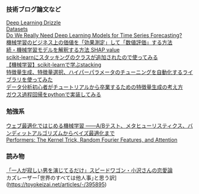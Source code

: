 
### 技術ブログ論文など
[Deep Learning Drizzle](https://github.com/kmario23/deep-learning-drizzle/blob/master/README.md)  
[Datasets](https://github.com/huggingface/datasets)  
[Do We Really Need Deep Learning Models for Time Series Forecasting?](https://arxiv.org/abs/2101.02118)  
[機械学習のビジネス上の価値を「効果測定」して「数値評価」する方法](https://arxiv.org/abs/2101.02118)  
[続・機械学習モデルを解釈する方法 SHAP value](https://linus-mk.hatenablog.com/entry/2018/10/28/230410)  
[scikit-learnにスタッキングのクラスが追加されたので使ってみる](https://analytics-note.xyz/machine-learning/scikit-learn-stacking-classifier/)  
[【機械学習】scikit-learnで学ぶstacking ](https://tma15.github.io/blog/2020/03/29/%E6%A9%9F%E6%A2%B0%E5%AD%A6%E7%BF%92scikit-learn%E3%81%A7%E5%AD%A6%E3%81%B6stacking/)  
[特徴量生成、特徴量選択、ハイパーパラメータのチューニングを自動化するライブラリを使ってみた](https://dev.classmethod.jp/articles/yoshim-featuretools-boruta-optuna/)  
[データ分析初心者がチュートリアルから卒業するための特徴量生成の考え方](https://jpn.nec.com/ai/consulting/analyst/column/20201120.html)  
[ガウス過程回帰をpythonで実装してみる](https://kiseno-log.com/2021/02/03/%e3%82%ac%e3%82%a6%e3%82%b9%e9%81%8e%e7%a8%8b%e5%9b%9e%e5%b8%b0%e3%82%92python%e3%81%a7%e5%ae%9f%e8%a3%85%e3%81%97%e3%81%a6%e3%81%bf%e3%82%8b/)  



### 勉強系
[
ウェブ最適化ではじめる機械学習
――A/Bテスト、メタヒューリスティクス、バンディットアルゴリズムからベイズ最適化まで](https://colab.research.google.com/drive/19KX0LE8aVf4cQ7DDsvl6VoV_Psh9mQaM?usp=sharing#forceEdit=true&sandboxMode=true)  
[Performers: The Kernel Trick, Random Fourier Features, and Attention](https://teddykoker.com/2020/11/performers/)  

### 読み物
[「一人が寂しい男を演じてるだけ」スピードワゴン・小沢さんの恋愛論 ](https://withnews.jp/article/f0201209000qq000000000000000W0fr10101qq000022184A)  
カズレーザー｢世界のすべては他人事｣と思う訳](https://toyokeizai.net/articles/-/395895)  
